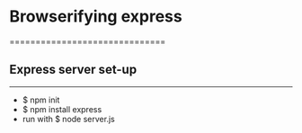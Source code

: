 # Browserifying express
==============================
## Express server set-up
-----------
- $ npm init
- $ npm install express
- run with $ node server.js
